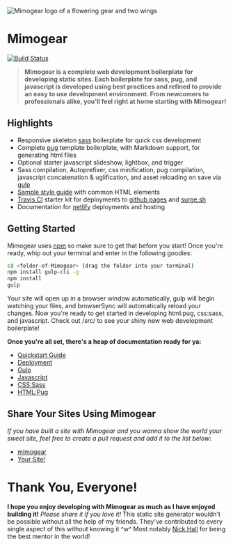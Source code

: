 ![Mimogear logo of a flowering gear and two wings](http://image.prntscr.com/image/e86217163ef747b3af55d3e2b29be4dc.png)

# Mimogear

[![Build Status](https://travis-ci.org/mimoduo/mimogear.svg?branch=master)](https://travis-ci.org/mimoduo/mimogear)

> **Mimogear is a complete web development boilerplate for developing static sites. Each boilerplate for sass, pug, and javascript is developed using best practices and refined to provide an easy to use development environment. From newcomers to professionals alike, you'll feel right at home starting with Mimogear!**

## Highlights

* Responsive skeleton [sass](http://sass-lang.com/) boilerplate for quick css development
* Complete [pug](https://pugjs.org/api/getting-started.html) template boilerplate, with Markdown support, for generating html files
* Optional starter javascript slideshow, lightbox, and trigger
* Sass compilation, Autoprefixer, css minification, pug compilation, javascript concatenation & uglification, and asset reloading on save via [gulp](http://gulpjs.com/)
* [Sample style guide](http://mimoduo.github.io/mimogear/style-guide.html) with common HTML elements
* [Travis CI](https://travis-ci.org/) starter kit for deployments to [github pages](https://pages.github.com/) and [surge.sh](https://surge.sh/)
* Documentation for [netlify](https://www.netlify.com/) deployments and hosting

## Getting Started

Mimogear uses [npm](https://docs.npmjs.com/getting-started/installing-node) so make sure to get that before you start! Once you're ready, whip out your terminal and enter in the following goodies:

```sh
cd <folder-of-Mimogear> (drag the folder into your terminal)
npm install gulp-cli -g
npm install
gulp
```

Your site will open up in a browser window automatically, gulp will begin watching your files, and browserSync will automatically reload your changes. Now you're ready to get started in developing html:pug, css:sass, and javascript. Check out /src/ to see your shiny new web development boilerplate!

**Once you're all set, there's a heap of documentation ready for ya:**

* [Quickstart Guide](https://github.com/mimoduo/mimogear/tree/master/docs)
* [Deployment](https://github.com/mimoduo/mimogear/tree/master/docs/deployment)
* [Gulp](https://github.com/mimoduo/mimogear/tree/master/docs/gulp)
* [Javascript](https://github.com/mimoduo/mimogear/tree/master/docs/javascript)
* [CSS:Sass](https://github.com/mimoduo/mimogear/tree/master/docs/sass)
* [HTML:Pug](https://github.com/mimoduo/mimogear/tree/master/docs/pug)

## Share Your Sites Using Mimogear

*If you have built a site with Mimogear and you wanna show the world your sweet site, feel free to create a pull request and add it to the list below*:

* [mimogear](http://mimoduo.github.io/mimogear/)
* [Your Site!](#)

# Thank You, Everyone!

**I hope you enjoy developing with Mimogear as much as I have enjoyed building it!** *Please share it if you love it!* This static site generator wouldn't be possible without all the help of my friends. They've contributed to every single aspect of this without knowing it ^w^ Most notably [Nick Hall](https://github.com/nhall) for being the best mentor in the world!
